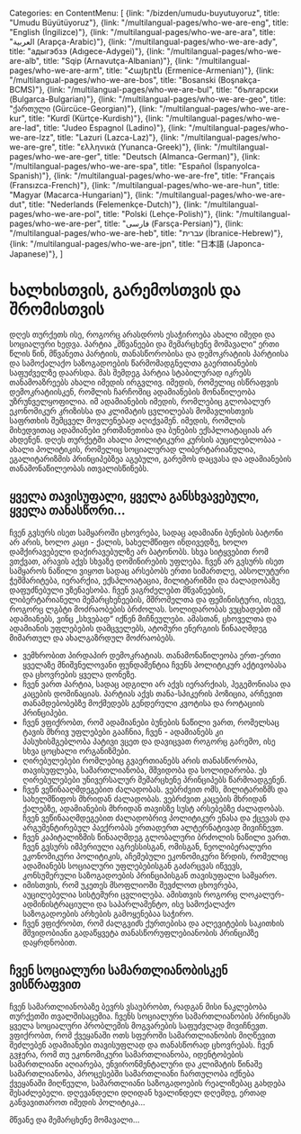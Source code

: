 Categories: en
ContentMenu: [
  {link: "/bizden/umudu-buyutuyoruz", title: "Umudu Büyütüyoruz"},
  {link: "/multilangual-pages/who-we-are-eng", title: "English (İngilizce)"},
  {link: "/multilangual-pages/who-we-are-ara", title: "العربية (Arapça-Arabic)"},
  {link: "/multilangual-pages/who-we-are-ady", title: "адыгэбзэ (Adıgece-Adygei)"},
  {link: "/multilangual-pages/who-we-are-alb", title: "Sqip (Arnavutça-Albanian)"},
  {link: "/multilangual-pages/who-we-are-arm", title: "Հայերէն (Ermenice-Armenian)"},
  {link: "/multilangual-pages/who-we-are-bos", title: "Bosanski (Boşnakça-BCMS)"},
  {link: "/multilangual-pages/who-we-are-bul", title: "български (Bulgarca-Bulgarian)"},
  {link: "/multilangual-pages/who-we-are-geo", title: "ქართული (Gürcüce-Georgian)"},
  {link: "/multilangual-pages/who-we-are-kur", title: "Kurdî (Kürtçe-Kurdish)"},
  {link: "/multilangual-pages/who-we-are-lad", title: "Judeo Espagnol (Ladino)"},
  {link: "/multilangual-pages/who-we-are-lzz", title: "Lazuri (Lazca-Laz)"},
  {link: "/multilangual-pages/who-we-are-gre", title: "ελληνικά (Yunanca-Greek)"},
  {link: "/multilangual-pages/who-we-are-ger", title: "Deutsch (Almanca-German)"},
  {link: "/multilangual-pages/who-we-are-spa", title: "Español (İspanyolca-Spanish)"},
  {link: "/multilangual-pages/who-we-are-fre", title: "Français (Fransızca-French)"},
  {link: "/multilangual-pages/who-we-are-hun", title: "Magyar (Macarca-Hungarian)"},
  {link: "/multilangual-pages/who-we-are-dut", title: "Nederlands (Felemenkçe-Dutch)"},
  {link: "/multilangual-pages/who-we-are-pol", title: "Polski (Lehçe-Polish)"},
  {link: "/multilangual-pages/who-we-are-per", title: "فارسى (Farsça-Persian)"},
  {link: "/multilangual-pages/who-we-are-heb", title: "עברית (İbranice-Hebrew)"},
  {link: "/multilangual-pages/who-we-are-jpn", title: "日本語 (Japonca-Japanese)"},
  ]
# ხალხისთვის, გარემოსთვის და შრომისთვის

დღეს თურქეთს ისე, როგორც არასდროს ესაჭიროება ახალი იმედი და სოციალური ხედვა. 
პარტია „მწვანეები და მემარცხენე მომავალი“ ერთი წლის წინ, მწვანეთა პარტიის, თანასწორობისა და დემოკრატიის პარტიისა და სამოქალაქო საზოგადოების წარმომადგნელთა გაერთიანების საფუძველზე დაარსდა. მას შემდეგ პარტია სტაბილურად იკრებს თანამოაზრეებს ახალი იმედის ირგვლივ. 
იმედის, რომელიც ისწრაფვის დემოკრატიისკენ, რომლის ჩარჩოშიც ადამიანების მონაწილეობა უზრუნველყოფილია. 
იმ ადამიანების იმედის, რომლებიც გლობალურ ეკონომიკურ კრიზისსა და კლიმატის ცვლილებას მომავლისთვის საფრთხის შემცველ მოვლენებად აღიქვამენ. 
იმედის, რომლის მიხედვითაც ადამიანები ერთმანეთისა და ბუნების ექსპლოატაციას არ ახდენენ. 
დღეს თურქეტში ახალი პოლიტიკური კურსის აუცილებლობაა - ახალი პოლიტიკის, რომელიც სოციალურად ლიბერტარიანულია, ეგალიტარიზმის პრინციპებზეა აგებული,  გარემოს დაცვასა და ადამიანების თანამონაწილეობას ითვალისწინებს. 

## ყველა თავისუფალი, ყველა განსხვავებული, ყველა თანასწორი...

ჩვენ გვსურს ისეთ სამყაროში ცხოვრება, სადაც ადამიანი ბუნების ბატონი არ არის, ხოლო კაცი - ქალის, სახელმწიფო ინდივედზე, ხოლო დამქირავებელი დაქირავებულზე არ ბატონობს. სხვა სიტყვებით რომ ვთქვათ, არავის აქვს სხვაზე დომინირების უფლება. ჩვენ არ გვსურს ისეთ სამყაროს ნაწილი ვიყოთ სადაც არსებობს ერთი სიმართლე, აბსოლუტური ჭეშმარიტება, იერარქია, ექსპლოატაცია, მილიტარიზმი და ძალადობაზე დაფუძნებული უზენაესობა. 
ჩვენ ვაგრძელებთ მწვანეების, ლიბერტარიანელი მემარცხენეების, მშრომელთა და ფემინისტური, ისევე, როგორც ლგბტი მოძრაობების ბრძოლას. სოლიდარობას ვუცხადებთ იმ ადამიანებს, ვინც „სხვებად“ იქნენ მიჩნეულები. ამასთან, ცხოველთა და ადამიანის უფლებების დამცველებს, ატომური ენერგიის წინააღმდეგ მიმართულ და ახალგაზრდულ მოძრაობებს. 

- ვემხრობით პირდაპირ დემოკრატიას. თანამონაწილეობა ერთ-ერთი ყველაზე მნიშვნელოვანი ფუნდამენტია ჩვენს პოლიტიკურ აქტივობასა და ცხოვრების ყველა დონეზე.
- ჩვენ ვართ პარტია, სადაც ადგილი არ აქვს იერარქიას, ჰეგემონიასა და კაცების დომინაციას. პარტიას აქვს თანა-სპიკერის პოზიცია, არჩევით თანამდებობებზე მოქმედებს გენდერული კვოტისა და როტაციის პრინციპები.   
- ჩვენ ვფიქრობთ, რომ ადამიანები ბუნების ნაწილი ვართ, რომელსაც ტავის მხრივ უფლებები გააჩნია, ჩვენ - ადამიანებს კი პასუხისმგებლობა პატივი ვცეთ და დავიცვათ როგორც გარემო, ისე სხვა ცოცხალი ორგანიზმები. 
- ღირებულებები რომლებიც გვაერთიანებს არის თანასწორობა, თავისუფლება, სამართლიანობა, მშვიდობა და სოლიდარობა. ეს ღირებულებები უნივერსალურ მემარცხენე პრინციპებს წარმოადგენენ. 
- ჩვენ ვეწინააღმდეგებით ძალადობას. ვებრძვით ომს, მილიტარიზმს და სახელმწიფოს მხრიდან ძალადობას. ვებრძვით კაცების მხრიდან ქალებზე, ადამიანების მხრიდან თავისზე სუსტ არსებებზე ძალადობას. ჩვენ ვეწინააღმდეგებით ძალადობრივ პოლიტიკურ ენასა და ქცევას და არგუმენტირებულ პაექრობას ერთადერთ ალტერნატივად მივიჩნევთ. 
- ჩვენ კაპიტალიზმის წინააღმდეგ გლობალური ბრძოლის ნაწილი ვართ. ჩვენ გვსურს იმპერიული აგრესსისგან, ომისგან, ნეოლიბერალური ეკონომიკური პოლიტიკის, აჩემებული ეკონომიკური ზრდის, რომელიც ადამიანებს სოციალური უფლებებისგან გაძარცვას იწვევს, კონსუმერული საზოგადოების პრინციპისგან თავისუფალი სამყარო. 
- იმისთვის, რომ უკეთეს მსოფლიოში შევძლოთ ცხოვრება, აუცილებელია სისტემური ცვლილება. ამისთვის როგორც ლოკალურ-ადმინისტრაციული და საპარლამენტო, ისე სამოქალაქო საზოგადოების არხების გამოყენებაა საჭირო. 
- ჩვენ ვფიქრობთ, რომ ძალგვიძს ქურთებისა და ალევიტების საკითხის მშვიდობიანი გადაწყვეტა თანასწორუფლებიანობის პრინციპზე დაყრდნობით. 

## ჩვენ სოციალური სამართლიანობისკენ ვისწრაფვით

ჩვენ სამართლიანობაზე ბევრს ვსაუბრობთ, რადგან მისი ნაკლებობა თურქეთში თვალშისაცემია. 
ჩვენს სოციალური სამართლიანობის პრინციპს ყველა სოციალური პრობლემის მოგვარების საფუძვლად მივიჩნევთ.
ვფიქრობთ, რომ ქვეყანაში ოთს სფეროში სამართლიანობის მიღწევით შეძლებენ ადამიანები თავისუფლად და თანასწორად ცხოვრებას. 
ჩვენ გვჯერა, რომ თუ ეკონომიკური სამართლიანობა, იდენტობების სამართლიანი აღიარება, ენვირონმენტალური და კლიმატის წინაშე სამართლიანობა, პროცესებში სამართლიანი ჩართულობა იქნება ქვეყანაში მიღწეული, სამართლიანი საზოგადოების რეალიზებაც გახდება შესაძლებელი. 
დღევანდელი დღიდან ხვალინდელ დღემდე, ერთად განვავითაროთ იმედის პოლიტიკა...

მწვანე და მემარცხენე მომავალი... 

